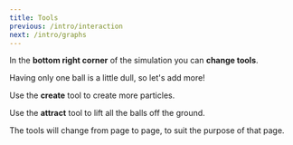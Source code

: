 ```yaml
---
title: Tools
previous: /intro/interaction
next: /intro/graphs
---
```


<script>
    var sim = createSimulation({
        initialize: function(simulation) {
			var p = simulation.parameters;
			p.friction = 0.1;
			p.gravityAcceleration = 1;
			p.dragStrength = 2;
            p.isOnlyHardSpheres = true;
            p.coefficientOfRestitution = 0.95;

			var particle = new Particle();
			v2.set(particle.position, 0, particle.radius - simulation.boxBounds.height / 2);
			addParticle(simulation, particle);

			setToolbarAvailableTools(simulation.toolbar, ["move", "create", "attract"]);
        },
    });
</script>

In the **bottom right corner** of the simulation you can **change tools**.

Having only one ball is a little dull, so let's add more!

Use the **create** tool to create more particles.

<script>
	cue(function()
	{
		return (sim.particles.length > 5);
	});
	endStep();
</script>

Use the **attract** tool to lift all the balls off the ground.

<script>
	cue(function()
	{
		var isAttractTool = (sim.mouse.mode == MouseMode.attract);
		var minHeight = arrayMin(sim.particles, function(particle)
		{ 
			return particle.position[1];
		});
		var requiredHeight = (-sim.boxBounds.height / 3);
		return (isAttractTool && (minHeight > requiredHeight));
	});
	endStep();
</script>

The tools will change from page to page, to suit the purpose of that page.
